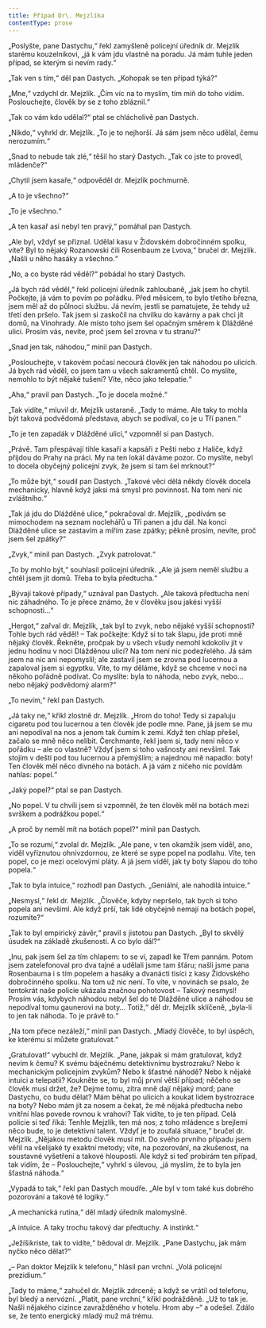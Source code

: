 ```yaml
---
title: Případ Dr\. Mejzlíka
contentType: prose
---
```


„Poslyšte, pane Dastychu,“ řekl zamyšleně policejní úředník dr. Mejzlík starému kouzelníkovi, „já k vám jdu vlastně na poradu. Já mám tuhle jeden případ, se kterým si nevím rady.“

„Tak ven s tím,“ děl pan Dastych. „Kohopak se ten případ týká?“

„Mne,“ vzdychl dr. Mejzlík. „Čím víc na to myslím, tím míň do toho vidím. Poslouchejte, člověk by se z toho zbláznil.“

„Tak co vám kdo udělal?“ ptal se chlácholivě pan Dastych.

„Nikdo,“ vyhrkl dr. Mejzlík. „To je to nejhorší. Já sám jsem něco udělal, čemu nerozumím.“

„Snad to nebude tak zlé,“ těšil ho starý Dastych. „Tak co jste to provedl, mládenče?“

„Chytil jsem kasaře,“ odpověděl dr. Mejzlík pochmurně.

„A to je všechno?“

„To je všechno.“

„A ten kasař asi nebyl ten pravý,“ pomáhal pan Dastych.

„Ale byl, vždyť se přiznal. Udělal kasu v Židovském dobročinném spolku, víte? Byl to nějaký Rozanowski čili Rosenbaum ze Lvova,“ bručel dr. Mejzlík. „Našli u něho hasáky a všechno.“

„No, a co byste rád věděl?“ pobádal ho starý Dastych.

„Já bych rád věděl,“ řekl policejní úředník zahloubaně, „jak jsem ho chytil. Počkejte, já vám to povím po pořádku. Před měsícem, to bylo třetího března, jsem měl až do půlnoci službu. Já nevím, jestli se pamatujete, že tehdy už třetí den pršelo. Tak jsem si zaskočil na chvilku do kavárny a pak chci jít domů, na Vinohrady. Ale místo toho jsem šel opačným směrem k Dlážděné ulici. Prosím vás, nevíte, proč jsem šel zrovna v tu stranu?“

„Snad jen tak, náhodou,“ mínil pan Dastych.

„Poslouchejte, v takovém počasí necourá člověk jen tak náhodou po ulicích. Já bych rád věděl, co jsem tam u všech sakramentů chtěl. Co myslíte, nemohlo to být nějaké tušení? Víte, něco jako telepatie.“

„Aha,“ pravil pan Dastych. „To je docela možné.“

„Tak vidíte,“ mluvil dr. Mejzlík ustaraně. „Tady to máme. Ale taky to mohla být taková podvědomá představa, abych se podíval, co je u Tří panen.“

„To je ten zapadák v Dlážděné ulici,“ vzpomněl si pan Dastych.

„Právě. Tam přespávají tihle kasaři a kapsáři z Pešti nebo z Haliče, když přijdou do Prahy na práci. My na ten lokál dáváme pozor. Co myslíte, nebyl to docela obyčejný policejní zvyk, že jsem si tam šel mrknout?“

„To může být,“ soudil pan Dastych. „Takové věci dělá někdy člověk docela mechanicky, hlavně když jaksi má smysl pro povinnost. Na tom není nic zvláštního.“

„Tak já jdu do Dlážděné ulice,“ pokračoval dr. Mejzlík, „podívám se mimochodem na seznam noclehářů u Tří panen a jdu dál. Na konci Dlážděné ulice se zastavím a mířím zase zpátky; pěkně prosím, nevíte, proč jsem šel zpátky?“

„Zvyk,“ mínil pan Dastych. „Zvyk patrolovat.“

„To by mohlo být,“ souhlasil policejní úředník. „Ale já jsem neměl službu a chtěl jsem jít domů. Třeba to byla předtucha.“

„Bývají takové případy,“ uznával pan Dastych. „Ale taková předtucha není nic záhadného. To je přece známo, že v člověku jsou jakési vyšší schopnosti…“

„Hergot,“ zařval dr. Mejzlík, „tak byl to zvyk, nebo nějaké vyšší schopnosti? Tohle bych rád věděl! – Tak počkejte: Když si to tak šlapu, jde proti mně nějaký člověk. Řekněte, pročpak by u všech všudy nemohl kdokoliv jít v jednu hodinu v noci Dlážděnou ulicí? Na tom není nic podezřelého. Já sám jsem na nic ani nepomyslil; ale zastavil jsem se zrovna pod lucernou a zapaloval jsem si egyptku. Víte, to my děláme, když se chceme v noci na někoho pořádně podívat. Co myslíte: byla to náhoda, nebo zvyk, nebo… nebo nějaký podvědomý alarm?“

„To nevím,“ řekl pan Dastych.

„Já taky ne,“ křikl zlostně dr. Mejzlík. „Hrom do toho! Tedy si zapaluju cigaretu pod tou lucernou a ten člověk jde podle mne. Pane, já jsem se mu ani nepodíval na nos a jenom tak čumím k zemi. Když ten chlap přešel, začalo se mně něco nelíbit. Čerchmante, řekl jsem si, tady není něco v pořádku – ale co vlastně? Vždyť jsem si toho vašnosty ani nevšiml. Tak stojím v dešti pod tou lucernou a přemýšlím; a najednou mě napadlo: boty! Ten člověk měl něco divného na botách. A já vám z ničeho nic povídám nahlas: popel.“

„Jaký popel?“ ptal se pan Dastych.

„No popel. V tu chvíli jsem si vzpomněl, že ten člověk měl na botách mezi svrškem a podrážkou popel.“

„A proč by neměl mít na botách popel?“ mínil pan Dastych.

„To se rozumí,“ zvolal dr. Mejzlík. „Ale pane, v ten okamžik jsem viděl, ano, viděl vyříznutou ohnivzdornou, ze které se sype popel na podlahu. Víte, ten popel, co je mezi ocelovými pláty. A já jsem viděl, jak ty boty šlapou do toho popela.“

„Tak to byla intuice,“ rozhodl pan Dastych. „Geniální, ale nahodilá intuice.“

„Nesmysl,“ řekl dr. Mejzlík. „Člověče, kdyby nepršelo, tak bych si toho popela ani nevšiml. Ale když prší, tak lidé obyčejně nemají na botách popel, rozumíte?“

„Tak to byl empirický závěr,“ pravil s jistotou pan Dastych. „Byl to skvělý úsudek na základě zkušenosti. A co bylo dál?“

„Inu, pak jsem šel za tím chlapem: to se ví, zapadl ke Třem pannám. Potom jsem zatelefonoval pro dva tajné a udělali jsme tam šťáru; našli jsme pana Rosenbauma i s tím popelem a hasáky a dvanácti tisíci z kasy Židovského dobročinného spolku. Na tom už nic není. To víte, v novinách se psalo, že tentokrát naše policie ukázala značnou pohotovost – Takový nesmysl! Prosím vás, kdybych náhodou nebyl šel do té Dlážděné ulice a náhodou se nepodíval tomu gaunerovi na boty… Totiž,“ děl dr. Mejzlík sklíčeně, „byla-li to jen tak náhoda. To je právě to.“

„Na tom přece nezáleží,“ mínil pan Dastych. „Mladý člověče, to byl úspěch, ke kterému si můžete gratulovat.“

„Gratulovat!“ vybuchl dr. Mejzlík. „Pane, jakpak si mám gratulovat, když nevím k čemu? K svému báječnému detektivnímu bystrozraku? Nebo k mechanickým policejním zvykům? Nebo k šťastné náhodě? Nebo k nějaké intuici a telepatii? Koukněte se, to byl můj první větší případ; něčeho se člověk musí držet, že? Dejme tomu, zítra mně dají nějaký mord; pane Dastychu, co budu dělat? Mám běhat po ulicích a koukat lidem bystrozrace na boty? Nebo mám jít za nosem a čekat, že mě nějaká předtucha nebo vnitřní hlas povede rovnou k vrahovi? Tak vidíte, to je ten případ. Celá policie si teď říká: Tenhle Mejzlík, ten má nos; z toho mládence s brejlemi něco bude, to je detektivní talent. Vždyť je to zoufalá situace,“ bručel dr. Mejzlík. „Nějakou metodu člověk musí mít. Do svého prvního případu jsem věřil na všelijaké ty exaktní metody; víte, na pozorování, na zkušenost, na soustavné vyšetření a takové hlouposti. Ale když si teď probírám ten případ, tak vidím, že – Poslouchejte,“ vyhrkl s úlevou, „já myslím, že to byla jen šťastná náhoda.“

„Vypadá to tak,“ řekl pan Dastych moudře. „Ale byl v tom také kus dobrého pozorování a takové té logiky.“

„A mechanická rutina,“ děl mladý úředník malomyslně.

„A intuice. A taky trochu takový dar předtuchy. A instinkt.“

„Ježíšikriste, tak to vidíte,“ bědoval dr. Mejzlík. „Pane Dastychu, jak mám nyčko něco dělat?“

„– Pan doktor Mejzlík k telefonu,“ hlásil pan vrchní. „Volá policejní prezidium.“

„Tady to máme,“ zahučel dr. Mejzlík zdrceně; a když se vrátil od telefonu, byl bledý a nervózní. „Platit, pane vrchní,“ křikl podrážděně. „Už to tak je. Našli nějakého cizince zavražděného v hotelu. Hrom aby –“ a odešel. Zdálo se, že tento energický mladý muž má trému.

